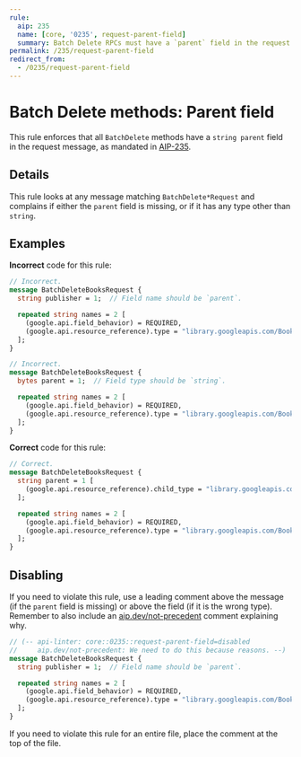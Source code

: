```yaml
---
rule:
  aip: 235
  name: [core, '0235', request-parent-field]
  summary: Batch Delete RPCs must have a `parent` field in the request.
permalink: /235/request-parent-field
redirect_from:
  - /0235/request-parent-field
---
```


# Batch Delete methods: Parent field

This rule enforces that all `BatchDelete` methods have a `string parent` field in
the request message, as mandated in [AIP-235][].

## Details

This rule looks at any message matching `BatchDelete*Request` and complains if
either the `parent` field is missing, or if it has any type other than
`string`.

## Examples

**Incorrect** code for this rule:

```proto
// Incorrect.
message BatchDeleteBooksRequest {
  string publisher = 1;  // Field name should be `parent`.

  repeated string names = 2 [
    (google.api.field_behavior) = REQUIRED,
    (google.api.resource_reference).type = "library.googleapis.com/Book"
  ];
}
```

```proto
// Incorrect.
message BatchDeleteBooksRequest {
  bytes parent = 1;  // Field type should be `string`.

  repeated string names = 2 [
    (google.api.field_behavior) = REQUIRED,
    (google.api.resource_reference).type = "library.googleapis.com/Book"
  ];
}
```

**Correct** code for this rule:

```proto
// Correct.
message BatchDeleteBooksRequest {
  string parent = 1 [
    (google.api.resource_reference).child_type = "library.googleapis.com/Book"
  ];

  repeated string names = 2 [
    (google.api.field_behavior) = REQUIRED,
    (google.api.resource_reference).type = "library.googleapis.com/Book"
  ];
}
```

## Disabling

If you need to violate this rule, use a leading comment above the message (if
the `parent` field is missing) or above the field (if it is the wrong type).
Remember to also include an [aip.dev/not-precedent][] comment explaining why.

```proto
// (-- api-linter: core::0235::request-parent-field=disabled
//     aip.dev/not-precedent: We need to do this because reasons. --)
message BatchDeleteBooksRequest {
  string publisher = 1;  // Field name should be `parent`.

  repeated string names = 2 [
    (google.api.field_behavior) = REQUIRED,
    (google.api.resource_reference).type = "library.googleapis.com/Book"
  ];
}
```

If you need to violate this rule for an entire file, place the comment at the
top of the file.

[aip-235]: https://aip.dev/235
[aip.dev/not-precedent]: https://aip.dev/not-precedent
